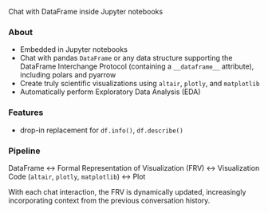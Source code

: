 Chat with DataFrame inside Jupyter notebooks

### About
- Embedded in Jupyter notebooks
- Chat with pandas `DataFrame` or any data structure supporting the DataFrame Interchange Protocol (containing a `__dataframe__` attribute), including polars and pyarrow
- Create truly scientific visualizations using `altair`, `plotly`, and `matplotlib`
- Automatically perform Exploratory Data Analysis (EDA)

### Features
- drop-in replacement for `df.info()`, `df.describe()`

### Pipeline
DataFrame <-> Formal Representation of Visualization (FRV) <-> Visualization Code (`altair`, `plotly`, `matplotlib`) <-> Plot

With each chat interaction, the FRV is dynamically updated, increasingly incorporating context from the previous conversation history.
